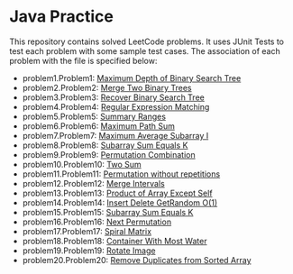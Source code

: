 # Java Practice

This repository contains solved LeetCode problems. It uses JUnit Tests to test each problem with some sample
test cases.
The association of each problem with the file is specified below:

- problem1.Problem1: [Maximum Depth of Binary Search Tree](https://leetcode.com/problems/maximum-depth-of-binary-tree/)
- problem2.Problem2: [Merge Two Binary Trees](https://leetcode.com/problems/merge-two-binary-trees/)
- problem3.Problem3: [Recover Binary Search Tree](https://leetcode.com/problems/recover-binary-search-tree/)
- problem4.Problem4: [Regular Expression Matching](https://leetcode.com/problems/regular-expression-matching/)
- problem5.Problem5: [Summary Ranges](https://leetcode.com/problems/summary-ranges/)
- problem6.Problem6: [Maximum Path Sum]()
- problem7.Problem7: [Maximum Average Subarray I](https://leetcode.com/problems/maximum-average-subarray-i/)
- problem8.Problem8: [Subarray Sum Equals K](https://leetcode.com/problems/subarray-sum-equals-k/)
- problem9.Problem9: [Permutation Combination]()
- problem10.Problem10: [Two Sum](https://leetcode.com/problems/two-sum/)
- problem11.Problem11: [Permutation without repetitions]()
- problem12.Problem12: [Merge Intervals](https://leetcode.com/problems/merge-intervals/)
- problem13.Problem13: [Product of Array Except Self](https://leetcode.com/problems/merge-intervals/)
- problem14.Problem14: [Insert Delete GetRandom O(1)](https://leetcode.com/problems/insert-delete-getrandom-o1/)
- problem15.Problem15: [Subarray Sum Equals K](https://leetcode.com/problems/subarray-sum-equals-k/)
- problem16.Problem16: [Next Permutation](https://leetcode.com/problems/next-permutation/)
- problem17.Problem17: [Spiral Matrix](https://leetcode.com/problems/spiral-matrix/)
- problem18.Problem18: [Container With Most Water](https://leetcode.com/problems/container-with-most-water/)
- problem19.Problem19: [Rotate Image](https://leetcode.com/problems/rotate-image/)
- problem20.Problem20: [Remove Duplicates from Sorted Array](https://leetcode.com/problems/remove-duplicates-from-sorted-array/)
